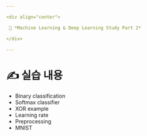```yaml
---

<div align="center">

 💜 *Machine Learning & Deep Learning Study Part 2*

</div>

---
```


# ✍️ 실습 내용
- Binary classification  
- Softmax classifier  
- XOR example  
- Learning rate  
- Preprocessing  
- MNIST